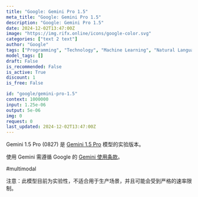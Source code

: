```yaml
---
title: "Google: Gemini Pro 1.5"
meta_title: "Google: Gemini Pro 1.5"
description: "Google: Gemini Pro 1.5"
date: 2024-12-02T13:47:00Z
image: "https://img.rifx.online/icons/google-color.svg"
categories: ["text 2 text"]
author: "Google"
tags: ["Programming", "Technology", "Machine Learning", "Natural Language Processing", "Generative AI"]
model_tags: []
draft: False
is_recommended: False
is_active: True
discount: 1
is_free: False

id: "google/gemini-pro-1.5"
context: 1000000
input: 1.25e-06
output: 5e-06
img: 0
request: 0
last_updated: 2024-12-02T13:47:00Z
---
```


Gemini 1.5 Pro (0827) 是 [Gemini 1.5 Pro](/google/gemini-pro-1.5) 模型的实验版本。

使用 Gemini 需遵循 Google 的 [Gemini 使用条款](https://ai.google.dev/terms)。

#multimodal

注意：此模型目前为实验性，不适合用于生产场景，并且可能会受到严格的速率限制。

